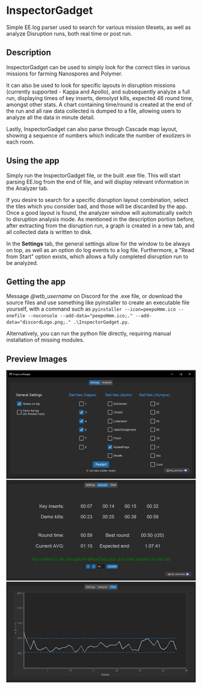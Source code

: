 # InspectorGadget

Simple EE.log parser used to search for various mission tilesets, as well as analyze Disruption runs, both real time or post run.

## Description

InspectorGadget can be used to simply look for the correct tiles in various missions for farming Nanospores and Polymer.

It can also be used to look for specific layouts in disruption missions (currently supported - Kappa and Apollo), and subsequently analyze a full run, displaying times of key inserts, demolyst kills, expected 46 round time, amongst other stats. A chart containing time/round is created at the end of the run and all raw data collected is dumped to a file, allowing users to analyze all the data in minute detail.

Lastly, InspectorGadget can also parse through Cascade map layout, showing a sequence of numbers which indicate the number of exolizers in each room.

## Using the app
Simply run the InspectorGadget file, or the built .exe file. This will start parsing EE.log from the end of file, and will display relevant information in the Analyzer tab. 

If you desire to search for a specific disruption layout combination, select the tiles which you consider bad, and those will be discarded by the app. Once a good layout is found, the analyzer window will automatically switch to disruption analysis mode. As mentioned in the description portion before, after extracting from the disruption run, a graph is created in a new tab, and all collected data is written to disk.

In the **Settings** tab, the general settings allow for the window to be always on top, as well as an option do log events to a log file. Furthermore, a "Read from Start" option exists, which allows a fully completed disruption run to be analyzed.

## Getting the app
Message *@wtb_username* on Discord for the .exe file, or download the source files and use something like pyinstaller to create an executable file yourself, with a command such as `pyinstaller --icon=peepoHmm.ico --onefile --noconsole --add-data="peepoHmm.ico;." --add-data="discordLogo.png;." .\InspectorGadget.py`.

Alternatively, you can run the python file directly, requiring manual installation of missing modules.

## Preview Images

![SettingsTab](AppImages/SettingsTab.png?)
![AnalyzerTab](AppImages/AnalyzerTab.png?)
![ChartTab](AppImages/ChartTab.png?)